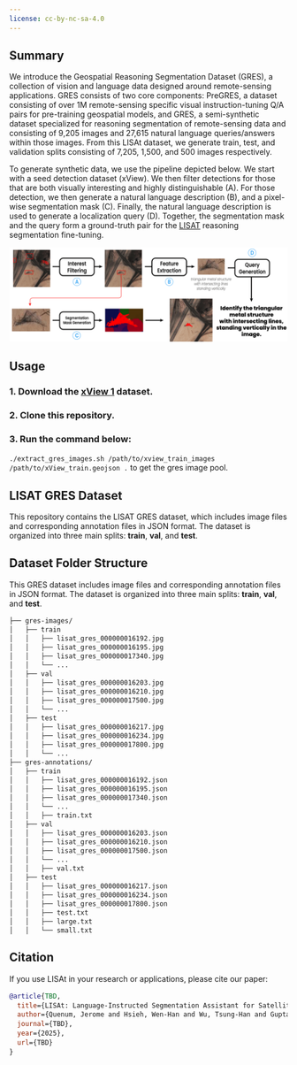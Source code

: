 ```yaml
---
license: cc-by-nc-sa-4.0
---
```


## Summary
We introduce the Geospatial Reasoning Segmentation Dataset (GRES), a collection of vision and language data designed around remote-sensing applications. GRES consists of two core components: PreGRES, a dataset consisting of over 1M remote-sensing specific visual instruction-tuning Q/A pairs for pre-training geospatial models, and GRES, a semi-synthetic dataset specialized for reasoning segmentation of remote-sensing data and consisting of 9,205 images and 27,615 natural language queries/answers within those images. From this LISAt dataset, we generate train, test, and validation splits consisting of 7,205, 1,500, and 500 images respectively.

To generate synthetic data, we use the pipeline depicted below. We start with a seed detection dataset (xView). We then filter detections for those that are both visually interesting and highly distinguishable (A). For those detection, we then generate a natural language description (B), and a pixel-wise segmentation mask (C). Finally, the natural language description is used to generate a localization query (D). Together, the segmentation mask and the query form a ground-truth pair for the [LISAT](https://huggingface.co/jquenum/LISAt-7b) reasoning segmentation fine-tuning.

<p align="center">
  <img src="https://github.com/lisat-bair/GRES/blob/main/gres.png" width="1024"/>
  
</p>

## Usage

### 1. Download the [xView 1](https://xviewdataset.org/) dataset.
### 2. Clone this repository.
### 3. Run the command below:

```./extract_gres_images.sh /path/to/xview_train_images /path/to/xView_train.geojson .``` to get the gres image pool.


## LISAT GRES Dataset

This repository contains the LISAT GRES dataset, which includes image files and corresponding annotation files in JSON format. The dataset is organized into three main splits: **train**, **val**, and **test**.

## Dataset Folder Structure

This GRES dataset includes image files and corresponding annotation files in JSON format. The dataset is organized into three main splits: **train**, **val**, and **test**.

```plaintext
├── gres-images/
│   ├── train
│   │   ├── lisat_gres_000000016192.jpg
│   │   ├── lisat_gres_000000016195.jpg
│   │   ├── lisat_gres_000000017340.jpg
│   │   └── ...
│   ├── val
│   │   ├── lisat_gres_000000016203.jpg
│   │   ├── lisat_gres_000000016210.jpg
│   │   ├── lisat_gres_000000017500.jpg
│   │   └── ...
│   ├── test
│   │   ├── lisat_gres_000000016217.jpg
│   │   ├── lisat_gres_000000016234.jpg
│   │   ├── lisat_gres_000000017800.jpg
│   │   └── ...
├── gres-annotations/
│   ├── train
│   │   ├── lisat_gres_000000016192.json
│   │   ├── lisat_gres_000000016195.json
│   │   ├── lisat_gres_000000017340.json
│   │   └── ...
│   │   ├── train.txt
│   ├── val
│   │   ├── lisat_gres_000000016203.json
│   │   ├── lisat_gres_000000016210.json
│   │   ├── lisat_gres_000000017500.json
│   │   └── ...
│   │   ├── val.txt
│   ├── test
│   │   ├── lisat_gres_000000016217.json
│   │   ├── lisat_gres_000000016234.json
│   │   ├── lisat_gres_000000017800.json
│   │   ├── test.txt
│   │   ├── large.txt
│   │   └── small.txt
```


## Citation

If you use LISAt in your research or applications, please cite our paper:

```bibtex
@article{TBD,
  title={LISAt: Language-Instructed Segmentation Assistant for Satellite Imagery},
  author={Quenum, Jerome and Hsieh, Wen-Han and Wu, Tsung-Han and Gupta, Ritwik and Darrell, Trevor and Chan, David M},
  journal={TBD},
  year={2025},
  url={TBD}
}

